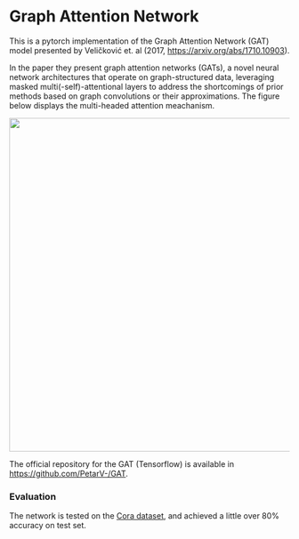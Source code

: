 # Graph Attention Network

This is a pytorch implementation of the Graph Attention Network (GAT) model presented by Veličković et. al (2017, https://arxiv.org/abs/1710.10903).

In the paper they present graph attention networks (GATs), a novel neural network architectures
that operate on graph-structured data, leveraging masked multi(-self)-attentional layers to
address the shortcomings of prior methods based on graph convolutions or their
approximations. The figure below displays the multi-headed attention meachanism. 

<img src="https://i.imgur.com/kQEMbXF.png" alt="" width="600"/>

The official repository for the GAT (Tensorflow) is available in https://github.com/PetarV-/GAT.

### Evaluation
The network is tested on the [Cora dataset](https://relational.fit.cvut.cz/dataset/CORA), and achieved a little over 80% accuracy on test set.
